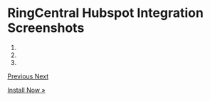 # RingCentral Hubspot Integration Screenshots

<div id="carouselExampleIndicators" class="carousel slide" data-ride="carousel">
  <ol class="carousel-indicators">
    <li data-target="#carouselExampleIndicators" data-slide-to="0" class="active"></li>
    <li data-target="#carouselExampleIndicators" data-slide-to="1"></li>
    <li data-target="#carouselExampleIndicators" data-slide-to="2"></li>
  </ol>
  <div class="carousel-inner">
    <div class="carousel-item active">
      <img class="d-block w-100" src="../img/screenshots/ss1.jpg" alt="">
    </div>
    <div class="carousel-item">
      <img class="d-block w-100" src="../img/screenshots/ss8.jpg" alt="">
    </div>
    <div class="carousel-item">
      <img class="d-block w-100" src="../img/screenshots/ss2.jpg" alt="">
    </div>
    <div class="carousel-item">
      <img class="d-block w-100" src="../img/screenshots/ss3.jpg" alt="">
    </div>
    <div class="carousel-item">
      <img class="d-block w-100" src="../img/screenshots/ss4.jpg" alt="">
    </div>
    <div class="carousel-item">
      <img class="d-block w-100" src="../img/screenshots/ss5.jpg" alt="">
    </div>
    <div class="carousel-item">
      <img class="d-block w-100" src="../img/screenshots/ss6.jpg" alt="">
    </div>
    <div class="carousel-item">
      <img class="d-block w-100" src="../img/screenshots/ss7.jpg" alt="">
    </div>
    <div class="carousel-item">
      <img class="d-block w-100" src="../img/screenshots/ss9.jpg" alt="">
    </div>
  </div>
  <a class="carousel-control-prev" href="#carouselExampleIndicators" role="button" data-slide="prev">
    <span class="carousel-control-prev-icon" aria-hidden="true"></span>
    <span class="sr-only">Previous</span>
  </a>
  <a class="carousel-control-next" href="#carouselExampleIndicators" role="button" data-slide="next">
    <span class="carousel-control-next-icon" aria-hidden="true"></span>
    <span class="sr-only">Next</span>
  </a>
</div>

<a class="btn btn-primary" href="install/">Install Now &raquo;</a>
